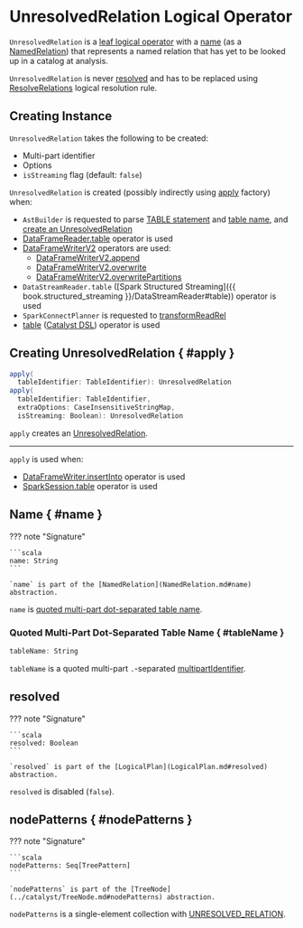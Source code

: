 # UnresolvedRelation Logical Operator

`UnresolvedRelation` is a [leaf logical operator](LeafNode.md) with a [name](#name) (as a [NamedRelation](NamedRelation.md)) that represents a named relation that has yet to be looked up in a catalog at analysis.

`UnresolvedRelation` is never [resolved](#resolved) and has to be replaced using [ResolveRelations](../logical-analysis-rules/ResolveRelations.md) logical resolution rule.

## Creating Instance

`UnresolvedRelation` takes the following to be created:

* <span id="multipartIdentifier"> Multi-part identifier
* <span id="options"> Options
* <span id="isStreaming"> `isStreaming` flag (default: `false`)

`UnresolvedRelation` is created (possibly indirectly using [apply](#apply) factory) when:

* `AstBuilder` is requested to parse [TABLE statement](../sql/AstBuilder.md#visitTable) and [table name](../sql/AstBuilder.md#visitTableName), and [create an UnresolvedRelation](../sql/AstBuilder.md#createUnresolvedRelation)
* [DataFrameReader.table](../DataFrameReader.md#table) operator is used
* [DataFrameWriterV2](../DataFrameWriterV2.md) operators are used:
    * [DataFrameWriterV2.append](../DataFrameWriterV2.md#append)
    * [DataFrameWriterV2.overwrite](../DataFrameWriterV2.md#overwrite)
    * [DataFrameWriterV2.overwritePartitions](../DataFrameWriterV2.md#overwritePartitions)
* `DataStreamReader.table` ([Spark Structured Streaming]({{ book.structured_streaming }}/DataStreamReader#table)) operator is used
* `SparkConnectPlanner` is requested to [transformReadRel](../connect/SparkConnectPlanner.md#transformReadRel)
* [table](../catalyst-dsl/index.md#table) ([Catalyst DSL](../catalyst-dsl/index.md)) operator is used

## Creating UnresolvedRelation { #apply }

```scala
apply(
  tableIdentifier: TableIdentifier): UnresolvedRelation
apply(
  tableIdentifier: TableIdentifier,
  extraOptions: CaseInsensitiveStringMap,
  isStreaming: Boolean): UnresolvedRelation
```

`apply` creates an [UnresolvedRelation](#creating-instance).

---

`apply` is used when:

* [DataFrameWriter.insertInto](../DataFrameWriter.md#insertInto) operator is used
* [SparkSession.table](../SparkSession.md#table) operator is used

## Name { #name }

??? note "Signature"

    ```scala
    name: String
    ```

    `name` is part of the [NamedRelation](NamedRelation.md#name) abstraction.

`name` is [quoted multi-part dot-separated table name](#tableName).

### Quoted Multi-Part Dot-Separated Table Name { #tableName }

```scala
tableName: String
```

`tableName` is a quoted multi-part `.`-separated [multipartIdentifier](#multipartIdentifier).

## resolved

??? note "Signature"

    ```scala
    resolved: Boolean
    ```

    `resolved` is part of the [LogicalPlan](LogicalPlan.md#resolved) abstraction.

`resolved` is disabled (`false`).

## nodePatterns { #nodePatterns }

??? note "Signature"

    ```scala
    nodePatterns: Seq[TreePattern]
    ```

    `nodePatterns` is part of the [TreeNode](../catalyst/TreeNode.md#nodePatterns) abstraction.

`nodePatterns` is a single-element collection with [UNRESOLVED_RELATION](../catalyst/TreePattern.md#UNRESOLVED_RELATION).
